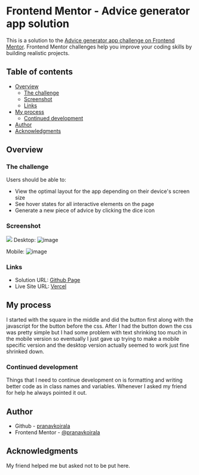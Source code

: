 # Frontend Mentor - Advice generator app solution

This is a solution to the [Advice generator app challenge on Frontend Mentor](https://www.frontendmentor.io/challenges/advice-generator-app-QdUG-13db). Frontend Mentor challenges help you improve your coding skills by building realistic projects.

## Table of contents

- [Overview](#overview)
  - [The challenge](#the-challenge)
  - [Screenshot](#screenshot)
  - [Links](#links)
- [My process](#my-process)
  - [Continued development](#continued-development)
- [Author](#author)
- [Acknowledgments](#acknowledgments)


## Overview

### The challenge

Users should be able to:

- View the optimal layout for the app depending on their device's screen size
- See hover states for all interactive elements on the page
- Generate a new piece of advice by clicking the dice icon

### Screenshot

![](./screenshot.jpg)
Desktop: ![image](https://user-images.githubusercontent.com/110214889/181683649-3aa33f62-c134-46c2-9ee0-cfe83184d5ae.png)


Mobile: ![image](https://user-images.githubusercontent.com/110214889/181683636-0f047ad8-7aa9-4886-baaa-32b3a82d0310.png)

### Links

- Solution URL: [Github Page](https://github.com/pranavkoirala/AdviceGenerator)
- Live Site URL: [Vercel](https://advice-generator-8qsy92z4g-pranavkoirala.vercel.app/)

## My process

I started with the square in the middle and did the button first along with the javascript for the button before the css. After I had the button
down the css was pretty simple but I had some problem with text shrinking too much in the mobile version so eventually I just gave up trying to 
make a mobile specific version and the desktop version actually seemed to work just fine shrinked down.

### Continued development

Things that I need to continue development on is formatting and writing better code as in class names and variables. Whenever I asked my friend
for help he always pointed it out.

## Author

- Github - [pranavkoirala](https://www.github.com/pranavkoirala)
- Frontend Mentor - [@pranavkoirala](https://www.frontendmentor.io/profile/pranavkoirala)


## Acknowledgments

My friend helped me but asked not to be put here.
